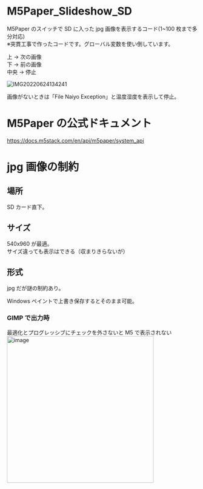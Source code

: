 <!-- @format -->

# M5Paper_Slideshow_SD

M5Paper のスイッチで SD に入った jpg 画像を表示するコード(1~100 枚まで多分対応)  
※突貫工事で作ったコードです。グローバル変数を使い倒しています。

上 → 次の画像  
下 → 前の画像  
中央 → 停止

![IMG20220624134241](https://user-images.githubusercontent.com/63891531/175464271-c0326cc6-5f05-4ccd-9c8d-d8a0944e3832.jpg)

画像がないときは「File Naiyo Exception」と温度湿度を表示して停止。

# M5Paper の公式ドキュメント

https://docs.m5stack.com/en/api/m5paper/system_api

# jpg 画像の制約

## 場所

SD カード直下。

## サイズ

540x960 が最適。  
サイズ違っても表示はできる（収まりきらないが）

## 形式

jpg だが謎の制約あり。

Windows ペイントで上書き保存するとそのまま可能。

### GIMP で出力時

最適化とプログレッシブにチェックを外さないと M5 で表示されない  
<img width="387" alt="image" src="https://user-images.githubusercontent.com/63891531/175463364-5bda70db-d46b-4529-946e-4c641e8cc308.png">
